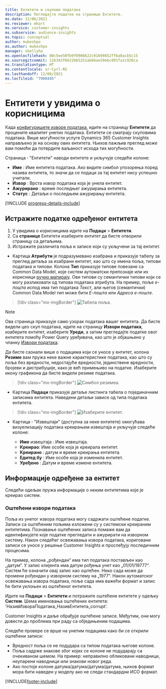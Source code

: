 ```yaml
---
title: Ентитети и скупови података
description: Погледајте податке на страници Ентитети.
ms.date: 12/06/2021
ms.reviewer: mhart
ms.service: customer-insights
ms.subservice: audience-insights
ms.topic: conceptual
author: mukeshpo
ms.author: mukeshpo
manager: shellyha
ms.openlocfilehash: 00c5ee50fb9f0906622c91699852ffba0acb5c15
ms.sourcegitcommit: 11b343f6622665251ab84ae39ebcd91fa1c928ca
ms.translationtype: HT
ms.contentlocale: sr-Cyrl-RS
ms.lasthandoff: 12/08/2021
ms.locfileid: "7900445"
---
```

# <a name="entities-in-audience-insights"></a>Ентитети у увидима о корисницима

Када [конфигуришете изворе података](data-sources.md), идите на страницу **Ентитети** да процените квалитет унетих података. Ентитети се сматрају скуповима података. Више могућности услуге Dynamics 365 Customer Insights направљено је на основу ових ентитета. Њихов пажљив преглед може вам помоћи да потврдите ваљаност исхода тих могућности.

Страница **·** "Ентитети" наводи ентитете и укључује следеће колоне:

- **Име** : Име ентитета података. Ако видите симбол упозорења поред назива ентитета, то значи да се подаци за тај ентитет нису успешно учитали.
- **Извор** : Врста извор података која је унела ентитет.
- **Ажурирано** : време последњег ажурирања ентитета.
- **Статус** : Детаљи о последњем ажурирању ентитета.

[!INCLUDE [progress-details-include](../includes/progress-details-pane.md)]

## <a name="explore-a-specific-entitys-data"></a>Истражите податке одређеног ентитета

1. У увидима о корисницима идите на **Подаци** > **Ентитети**.
1. Са **странице** Ентитети изаберите ентитет да бисте отворили страницу са детаљима.  
1. Истражите различита поља и записе који су укључени за тај ентитет.

- Картица **Атрибути** је подразумевано изабрана и приказује табелу за преглед детаља за изабрани ентитет, као што су имена поља, типови података и типови. Колона **Тип** приказује типове повезане са Common Data Model, које систем аутоматски препознаје или их корисници [ручно мапирају](map-entities.md). Ови типови су семантички типови који се могу разликовати од типова података атрибута. На пример, поље *е-пошта* испод има тип података *Текст*, али његов (семантички) Common Data Model тип може бити *Е-пошта* или *Адреса е-поште*.

> [!div class="mx-imgBorder"]
> ![Табела поља.](media/data-manager-entities-fields.PNG "Табела поља")

> [!NOTE]
> Ова страница приказује само узорак података вашег ентитета. Да бисте видели цео скуп података, идите на страницу **Извори података**, изаберите ентитет, изаберите **Уреди**, а затим прегледајте податке овог ентитета помоћу Power Query уређивача, као што је објашњено у чланку [Извори података](data-sources.md).

Да бисте сазнали више о подацима који се уносе у ентитет, колона **Резиме** вам пружа неке важне карактеристике података, као што су поља без вредности, недостајуће вредности, јединствене вредности, бројеви и дистрибуције, како је већ примењиво на податке. Изаберите икону графикона да бисте видели резиме података.

> [!div class="mx-imgBorder"]
> ![Симбол резимеа.](media/data-manager-entities-summary.png "Табела са резимеом података")

- Картица **Подаци** приказује детаље листинга табела о појединачним записима ентитета. Наведени детаљи зависе од типа података ентитета.

> [!div class="mx-imgBorder"]
> ![Изаберите ентитет.](media/data-manager-entities-data.png "Избор ентитета")

- Картица **·** "Извештаји" (доступна за неке ентитете) омогућава визуелизацију података креирањем извештаја и укључује следеће колоне:

  - **Име** извештаја : Име извештаја.
  - **Креирао**: Име особе која је креирала ентитет.
  - **Креирано** : датум и време креирања ентитета.
  - **Едитед бy** : Име особе која је изменила ентитет.
  - **Уређено** : Датум и време измене ентитета. 

## <a name="entity-specific-information"></a>Информације одређене за ентитет

Следећи одељак пружа информације о неким ентитетима које је креирао систем.

### <a name="corrupted-data-sources"></a>Оштећени извори података

Поља из унетог извора података могу садржати оштећене податке. Записи са оштећеним пољима изложени су у системски креираним ентитетима. Познавање оштећених записа помаже вам да идентификујете које податке прегледати и ажурирати на изворном систему. Након следећег освежавања извора података, кориговани записи се уносе у решење Customer Insights и прослеђују последичним процесима. 

На пример, колона „рођендан“ има тип података постављен као „датум“. У запис клијента има датум рођења унет као „01/01/19777“. Систем ће означити овај запис као оштећен. Неко сада може да промени рођендан у изворном систему на „1977“. Након аутоматског освежавања извора података, поље сада има важећи формат и запис ће бити уклоњен из оштећеног ентитета. 

Идите на **Подаци** > **Ентитети** и потражите оштећене ентитете у одељку **Систем**. Шема именовања оштећених ентитета: 'НазивИзвораПодатака_НазивЕнтитета_corrupt'.

Customer Insights и даље обрађује оштећене записе. Међутим, они могу довести до проблема при раду са обједињеним подацима.

Следеће провере се врше на унетим подацима како би се открили оштећени записи: 

- Вредност поља се не подудара са типом података његове колоне.
- Поља садрже знакове због којих се колоне не подударају са очекиваном шемом. На пример: неправилно обликовани наводници, неупарени наводници или знакови новог реда.
- Ако постоје колоне датума/датума/датума/датума, њихов формат мора бити наведен у моделу ако не следи стандардни ИСО формат.


[!INCLUDE[footer-include](../includes/footer-banner.md)]
